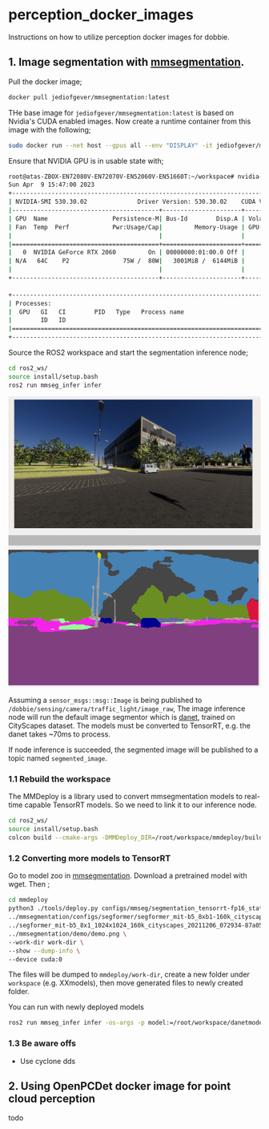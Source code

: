 # perception_docker_images

Instructions on how to utilize perception docker images for dobbie. 

## 1. Image segmentation with [mmsegmentation](https://github.com/open-mmlab/mmsegmentation). 


Pull the docker image; 

```bash
docker pull jediofgever/mmsegmentation:latest
```

THe base image for `jediofgever/mmsegmentation:latest` is based on Nvidia's CUDA enabled images. Now create a runtime container from this image with the following;

```bash
sudo docker run --net host --gpus all --env "DISPLAY" -it jediofgever/mmsegmentation:latest
```

Ensure that NVIDIA GPU is in usable state with;

```bash
root@atas-ZBOX-EN72080V-EN72070V-EN52060V-EN51660T:~/workspace# nvidia-smi 
Sun Apr  9 15:47:00 2023       
+---------------------------------------------------------------------------------------+
| NVIDIA-SMI 530.30.02              Driver Version: 530.30.02    CUDA Version: 12.1     |
|-----------------------------------------+----------------------+----------------------+
| GPU  Name                  Persistence-M| Bus-Id        Disp.A | Volatile Uncorr. ECC |
| Fan  Temp  Perf            Pwr:Usage/Cap|         Memory-Usage | GPU-Util  Compute M. |
|                                         |                      |               MIG M. |
|=========================================+======================+======================|
|   0  NVIDIA GeForce RTX 2060         On | 00000000:01:00.0 Off |                  N/A |
| N/A   64C    P2               75W /  80W|   3001MiB /  6144MiB |     72%      Default |
|                                         |                      |                  N/A |
+-----------------------------------------+----------------------+----------------------+
                                                                                         
+---------------------------------------------------------------------------------------+
| Processes:                                                                            |
|  GPU   GI   CI        PID   Type   Process name                            GPU Memory |
|        ID   ID                                                             Usage      |
|=======================================================================================|
+---------------------------------------------------------------------------------------+
```

Source the ROS2 workspace and start the segmentation inference node; 

```bash
cd ros2_ws/ 
source install/setup.bash
ros2 run mmseg_infer infer
```

![](./img/seg.png)

Assuming a `sensor_msgs::msg::Image` is being published to `/dobbie/sensing/camera/traffic_light/image_raw`, The image inference node will run the default image segmentor which is [danet](https://github.com/open-mmlab/mmsegmentation/tree/main/configs/danet), trained on CityScapes dataset. The models must be converted to TensorRT, e.g. the danet takes ~70ms to process. 

If node inference is succeeded, the segmented image will be published to a topic named `segmented_image`.

### 1.1 Rebuild the workspace

The MMDeploy is a library used to convert mmsegmentation models to real-time capable TensorRT models. So we need to link it to our inference node. 

```bash
cd ros2_ws/ 
source install/setup.bash
colcon build --cmake-args -DMMDeploy_DIR=/root/workspace/mmdeploy/build/install/lib/cmake/MMDeploy
```

### 1.2 Converting more models to TensorRT

Go to model zoo in [mmsegmentation](https://github.com/open-mmlab/mmsegmentation). Download a pretrained model with wget. Then ;

```bash
cd mmdeploy
python3 ./tools/deploy.py configs/mmseg/segmentation_tensorrt-fp16_static-1024x1024.py \
../mmsegmentation/configs/segformer/segformer_mit-b5_8xb1-160k_cityscapes-1024x1024.py \
../segformer_mit-b5_8x1_1024x1024_160k_cityscapes_20211206_072934-87a052ec.pth \
../mmsegmentation/demo/demo.png \
--work-dir work-dir \
--show --dump-info \
--device cuda:0
```

The files will be dumped to `mmdeploy/work-dir`, create a new folder under `workspace` (e.g. XXmodels), then move generated files to newly created folder. 

You can run with newly deployed models 

```bash
ros2 run mmseg_infer infer -os-args -p model:=/root/workspace/danetmodels/ -p device:=cuda -p pallete:=cityscapes
```

### 1.3 Be aware offs
* Use cyclone dds


## 2. Using OpenPCDet docker image for point cloud perception

todo